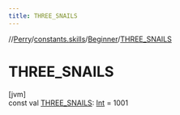 ```yaml
---
title: THREE_SNAILS
---
```

//[Perry](../../../index.html)/[constants.skills](../index.html)/[Beginner](index.html)/[THREE_SNAILS](-t-h-r-e-e_-s-n-a-i-l-s.html)



# THREE_SNAILS



[jvm]\
const val [THREE_SNAILS](-t-h-r-e-e_-s-n-a-i-l-s.html): [Int](https://kotlinlang.org/api/latest/jvm/stdlib/kotlin/-int/index.html) = 1001




